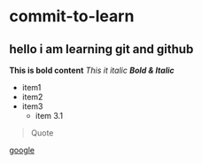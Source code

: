 # commit-to-learn
## hello i am learning git and github
**This is bold content**
_This it italic_
***Bold & Italic***

- item1
- item2
- item3
  - item 3.1
 
> Quote

[google](https://google.com)
